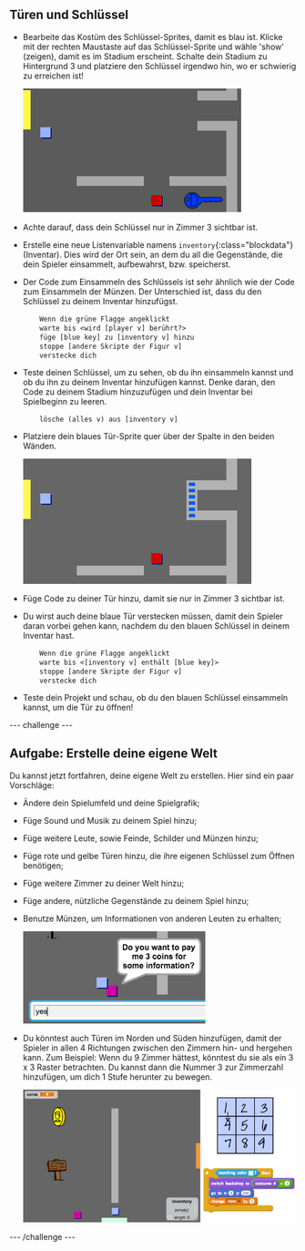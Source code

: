 ## Türen und Schlüssel 

+ Bearbeite das Kostüm des Schlüssel-Sprites, damit es blau ist. Klicke mit der rechten Maustaste auf das Schlüssel-Sprite und wähle 'show' (zeigen), damit es im Stadium erscheint. Schalte dein Stadium zu Hintergrund 3 und platziere den Schlüssel irgendwo hin, wo er schwierig zu erreichen ist!

 	![screenshot](images/world-key.png)

+ Achte darauf, dass dein Schlüssel nur in Zimmer 3 sichtbar ist.

+ Erstelle eine neue Listenvariable namens `inventory`{:class="blockdata"} (Inventar). Dies wird der Ort sein, an dem du all die Gegenstände, die dein Spieler einsammelt, aufbewahrst, bzw. speicherst.

+ Der Code zum Einsammeln des Schlüssels ist sehr ähnlich wie der Code zum Einsammeln der Münzen. Der Unterschied ist, dass du den Schlüssel zu deinem Inventar hinzufügst.

	```blocks
		Wenn die grüne Flagge angeklickt
		warte bis <wird [player v] berührt?>
		füge [blue key] zu [inventory v] hinzu
		stoppe [andere Skripte der Figur v]
		verstecke dich
	```

+ Teste deinen Schlüssel, um zu sehen, ob du ihn einsammeln kannst und ob du ihn zu deinem Inventar hinzufügen kannst. Denke daran, den Code zu deinem Stadium hinzuzufügen und dein Inventar bei Spielbeginn zu leeren.

	```blocks
		lösche (alles v) aus [inventory v]
	```

+ Platziere dein blaues Tür-Sprite quer über der Spalte in den beiden Wänden.

	![screenshot](images/world-door.png)

+ Füge Code zu deiner Tür hinzu, damit sie nur in Zimmer 3 sichtbar ist.

+ Du wirst auch deine blaue Tür verstecken müssen, damit dein Spieler daran vorbei gehen kann, nachdem du den blauen Schlüssel in deinem Inventar hast.

	```blocks
		Wenn die grüne Flagge angeklickt
		warte bis <[inventory v] enthält [blue key]>
		stoppe [andere Skripte der Figur v]
		verstecke dich
	```

+ Teste dein Projekt und schau, ob du den blauen Schlüssel einsammeln kannst, um die Tür zu öffnen!

--- challenge ---

## Aufgabe: Erstelle deine eigene Welt 
Du kannst jetzt fortfahren, deine eigene Welt zu erstellen. Hier sind ein paar Vorschläge:

+ Ändere dein Spielumfeld und deine Spielgrafik;
+ Füge Sound und Musik zu deinem Spiel hinzu;
+ Füge weitere Leute, sowie Feinde, Schilder und Münzen hinzu;
+ Füge rote und gelbe Türen hinzu, die ihre eigenen Schlüssel zum Öffnen benötigen;
+ Füge weitere Zimmer zu deiner Welt hinzu;
+ Füge andere, nützliche Gegenstände zu deinem Spiel hinzu;

+ Benutze Münzen, um Informationen von anderen Leuten zu erhalten;

	![screenshot](images/world-bribe.png)

+ Du könntest auch Türen im Norden und Süden hinzufügen, damit der Spieler in allen 4 Richtungen zwischen den Zimmern hin- und hergehen kann. Zum Beispiel: Wenn du 9 Zimmer hättest, könntest du sie als ein 3 x 3 Raster betrachten. Du kannst dann die Nummer 3 zur Zimmerzahl hinzufügen, um dich 1 Stufe herunter zu bewegen.

	![screenshot](images/world-north-south.png)

--- /challenge ---
